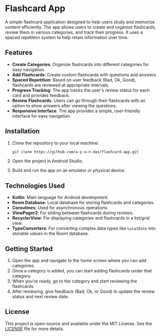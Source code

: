 # Flashcard App

A simple flashcard application designed to help users study and memorize content efficiently. The app allows users to create and organize flashcards, review them in various categories, and track their progress. It uses a spaced repetition system to help retain information over time.

## Features

- **Create Categories**: Organize flashcards into different categories for easy navigation.
- **Add Flashcards**: Create custom flashcards with questions and answers.
- **Spaced Repetition**: Based on user feedback (Bad, Ok, Good), flashcards are reviewed at appropriate intervals.
- **Progress Tracking**: The app tracks the user's review status for each card and provides feedback.
- **Review Flashcards**: Users can go through their flashcards with an option to show answers after viewing the questions.
- **Responsive Interface**: The app provides a simple, user-friendly interface for easy navigation.

## Installation

1. Clone the repository to your local machine:
    ```bash
    git clone https://github.com/a-y-a-n-das/flashcard-app.git
    ```

2. Open the project in Android Studio.

3. Build and run the app on an emulator or physical device.

## Technologies Used

- **Kotlin**: Main language for Android development.
- **Room Database**: Local database for storing flashcards and categories.
- **Coroutines**: Used for asynchronous operations.
- **ViewPager2**: For sliding between flashcards during reviews.
- **RecyclerView**: For displaying categories and flashcards in a list/grid view.
- **TypeConverters**: For converting complex data types like `LocalDate` into storable values in the Room database.

## Getting Started

1. Open the app and navigate to the home screen where you can add categories.
2. Once a category is added, you can start adding flashcards under that category.
3. When you're ready, go to the category and start reviewing the flashcards.
4. After reviewing, give feedback (Bad, Ok, or Good) to update the review status and next review date.

## License

This project is open-source and available under the MIT License. See the [LICENSE](LICENSE) file for more details.
